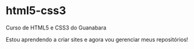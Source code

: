 # html5-css3
 Curso de HTML5 e CSS3 do Guanabara

 Estou aprendendo a criar sites e agora vou gerenciar meus repositórios!
